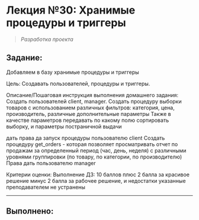 # **Лекция №30: Хранимые процедуры и триггеры**
> _Разработка проекта_

## **Задание:**
Добавляем в базу хранимые процедуры и триггеры

Цель:
Создавать пользователей, процедуры и триггеры.


Описание/Пошаговая инструкция выполнения домашнего задания:
Создать пользователей client, manager.
Создать процедуру выборки товаров с использованием различных фильтров: категория, цена, производитель, различные дополнительные параметры
Также в качестве параметров передавать по какому полю сортировать выборку, и параметры постраничной выдачи

дать права да запуск процедуры пользователю client
Создать процедуру get_orders - которая позволяет просматривать отчет по продажам за определенный период (час, день, неделя) с различными уровнями группировки (по товару, по категории, по производителю)
Права дать пользователю manager

Критерии оценки:
Выполнение ДЗ: 10 баллов
плюс 2 балла за красивое решение
минус 2 балла за рабочее решение, и недостатки указанные преподавателем не устранены


---

## **Выполнено:**

